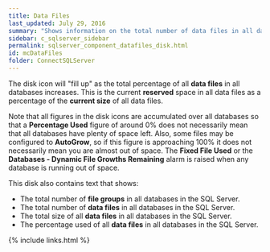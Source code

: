 ```yaml
---
title: Data Files
last_updated: July 29, 2016
summary: "Shows information on the total number of data files in all databases on this SQL Server."
sidebar: c_sqlserver_sidebar
permalink: sqlserver_component_datafiles_disk.html
id: mcDataFiles
folder: ConnectSQLServer
---
```



The disk icon will "fill up" as the total percentage of all **data files** in all databases increases. This is the current **reserved** space in all data files as a percentage of the **current size** of all data files.

Note that all figures in the disk icons are accumulated over all databases so that a **Percentage Used** figure of around 0% does not necessarily mean that all databases have plenty of space left. Also, some files may be configured to **AutoGrow**, so if this figure is approaching 100% it does not necessarily mean you are almost out of space. The **Fixed File Used** or the **Databases - Dynamic File Growths Remaining** alarm is raised when any database is running out of space.

This disk also contains text that shows:

* The total number of **file groups** in all databases in the SQL Server.
* The total number of **data files** in all databases in the SQL Server.
* The total size of all **data files** in all databases in the SQL Server.
* The percentage used of all **data files** in all databases in the SQL Server.


{% include links.html %}

